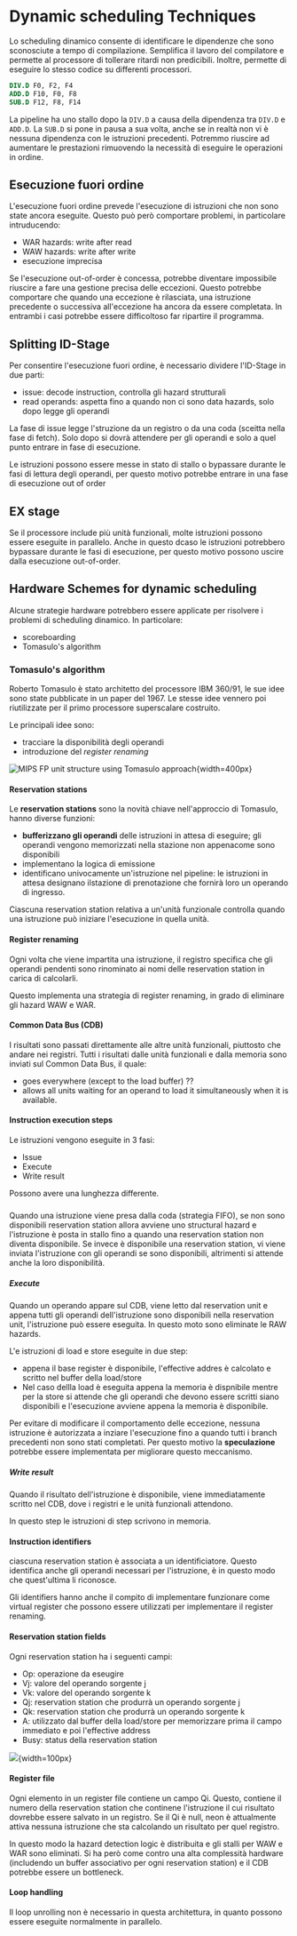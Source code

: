 # Dynamic scheduling Techniques
<!-- lezione14: 27-10-2022 -->

Lo scheduling dinamico consente di identificare le dipendenze che sono sconosciute a tempo di compilazione. Semplifica il lavoro del compilatore e permette al processore di tollerare ritardi non predicibili. Inoltre, permette di eseguire lo stesso codice su differenti processori.

```mips
DIV.D F0, F2, F4
ADD.D F10, F0, F8
SUB.D F12, F8, F14
```

La pipeline ha uno stallo dopo la `DIV.D` a causa della dipendenza tra `DIV.D` e `ADD.D`. La `SUB.D` si pone in pausa a sua volta, anche se in realtà non vi è nessuna dipendenza con le istruzioni precedenti. Potremmo riuscire ad aumentare le prestazioni rimuovendo la necessità di eseguire le operazioni in ordine.

## Esecuzione fuori ordine

L'esecuzione fuori ordine prevede l'esecuzione di istruzioni che non sono state ancora eseguite. Questo può però comportare problemi, in particolare intruducendo:

- WAR hazards: write after read
- WAW hazards: write after write
- esecuzione imprecisa


Se l'esecuzione out-of-order è concessa, potrebbe diventare impossibile riuscire a fare una gestione precisa delle eccezioni. Questo potrebbe comportare che quando una eccezione è rilasciata, una istruzione precedente o successiva all'eccezione ha ancora da essere completata. In entrambi i casi potrebbe essere difficoltoso far ripartire il programma.

## Splitting ID-Stage

Per consentire l'esecuzione fuori ordine, è necessario dividere l'ID-Stage in due parti:

- issue: decode instruction, controlla gli hazard strutturali
- read operands: aspetta fino a quando non ci sono data hazards, solo dopo legge gli operandi

La fase di issue legge l'struzione da un registro o da una coda (sceitta nella fase di fetch). Solo dopo si dovrà attendere per gli operandi e solo a quel punto entrare in fase di esecuzione.

Le istruzioni possono essere messe in stato di stallo o bypassare durante le fasi di lettura degli operandi, per questo motivo potrebbe entrare in una fase di esecuzione out of order

## EX stage

Se il processore include più unità funzionali, molte istruzioni possono essere eseguite in parallelo. Anche in questo dcaso le istruzioni potrebbero bypassare durante le fasi di esecuzione, per questo motivo possono uscire dalla esecuzione out-of-order.

## Hardware Schemes for dynamic scheduling 

Alcune strategie hardware potrebbero essere applicate per risolvere i problemi di scheduling dinamico. In particolare:

- scoreboarding
- Tomasulo's algorithm

### Tomasulo's algorithm

Roberto Tomasulo è stato architetto del processore IBM 360/91, le sue idee sono state pubblicate in un paper del 1967. Le stesse idee vennero poi riutilizzate per il primo processore superscalare costruito.

Le principali idee sono:

- tracciare la disponibilità degli operandi
- introduzione del _register renaming_

![MIPS FP unit structure using Tomasulo approach](../images/07_tomasulo1.png){width=400px}

#### Reservation stations

Le **reservation stations** sono la novità chiave nell'approccio di Tomasulo, hanno diverse funzioni:

- **bufferizzano gli operandi** delle istruzioni in attesa di eseguire; gli operandi vengono memorizzati nella stazione non appenacome sono disponibili
- implementano la logica di emissione
- identificano univocamente un'istruzione nel pipeline: le istruzioni in attesa designano ilstazione di prenotazione che fornirà loro un operando di ingresso.

Ciascuna reservation station relativa a un'unità funzionale controlla quando una istruzione può iniziare l'esecuzione in quella unità.

#### Register renaming

Ogni volta che viene impartita una istruzione, il registro specifica che gli operandi pendenti sono rinominato ai nomi delle reservation station in carica di calcolarli.

Questo implementa una strategia di register renaming, in grado di eliminare gli hazard WAW e WAR.

#### Common Data Bus (CDB)

I risultati sono passati direttamente alle altre unità funzionali, piuttosto che andare nei registri. Tutti i risultati dalle unità funzionali e dalla memoria sono inviati sul Common Data Bus, il quale:

- goes everywhere (except to the load buffer) ??
- allows all units waiting for an operand to load it simultaneously when it is available.

#### Instruction execution steps

Le istruzioni vengono eseguite in 3 fasi:

- Issue
- Execute
- Write result

Possono avere una lunghezza differente.

##### 

Quando una istruzione viene presa dalla coda (strategia FIFO), se non sono disponibili reservation station allora avviene uno structural hazard e l'istruzione è posta in stallo fino a quando una reservation station non diventa disponibile. Se invece è disponibile una reservation station, vi viene inviata l'istruzione con gli operandi se sono disponibili, altrimenti si attende anche la loro disponibilità.

##### Execute

Quando un operando appare sul CDB, viene letto dal reservation unit e appena tutti gli operandi dell'istruzione sono disponibili nella reservation unit, l'istruzione può essere eseguita. In questo moto sono eliminate le RAW hazards.

L'e istruzioni di load e store eseguite in due step:

- appena il base register è disponibile, l'effective addres è calcolato e scritto nel buffer della load/store
- Nel caso dellla load è eseguita appena la memoria è dispnibile mentre per la store si attende che gli operandi che devono essere scritti siano disponibili e l'esecuzione avviene appena la memoria è disponibile.

Per evitare di modificare il comportamento delle eccezione, nessuna istruzione è autorizzata a inziare l'esecuzione fino a quando tutti i branch precedenti non sono stati completati. Per questo motivo la **speculazione** potrebbe essere implementata per migliorare questo meccanismo.

##### Write result

Quando il risultato dell'istruzione è disponibile, viene immediatamente scritto nel CDB, dove i registri e le unità funzionali attendono. 

In questo step le istruzioni di step scrivono in memoria.

#### Instruction identifiers

ciascuna reservation station è associata a un identificiatore. Questo identifica anche gli operandi necessari per l'istruzione, è in questo modo che quest'ultima li riconosce.

Gli identifiers hanno anche il compito di implementare funzionare come virtual register che possono essere utilizzati per implementare il register renaming.

#### Reservation station fields

Ogni reservation station ha i seguenti campi:

- Op: operazione da eseugire
- Vj: valore del operando sorgente j
- Vk: valore del operando sorgente k
- Qj: reservation station che produrrà un operando sorgente j
- Qk: reservation station che produrrà un operando sorgente k
- A: utilizzato dal buffer della load/store per memorizzare prima il campo immediato e poi l'effective address
- Busy: status della reservation station

![](../images/07_tam_fields.png){width=100px}

#### Register file

Ogni elemento in un register file contiene un campo Qi. Questo, contiene il numero della reservation station che continene l'istruzione il cui risultato dovrebbe essere salvato in un registro. Se il Qi è null, neon è attualmente attiva nessuna istruzione che sta calcolando un risultato per quel registro.

In questo modo la hazard detection logic è distribuita e gli stalli per WAW e WAR sono eliminati. Si ha però come contro una alta complessità hardware (includendo un buffer associativo per ogni reservation station) e il CDB potrebbe essere un bottleneck.

#### Loop handling

Il loop unrolling non è necessario in questa architettura, in quanto possono essere eseguite normalmente in parallelo.
